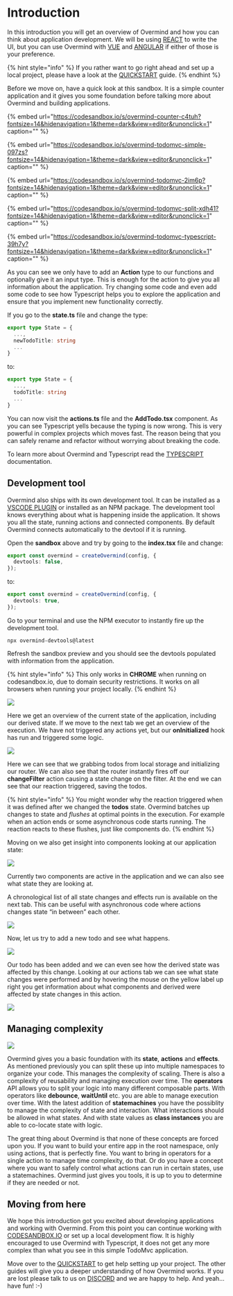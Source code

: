 # Introduction

In this introduction you will get an overview of Overmind and how you can think about application development. We will be using [REACT](https://reactjs.org/) to write the UI, but you can use Overmind with [VUE](https://vuejs.org/) and [ANGULAR](https://angular.io/) if either of those is your preference.

{% hint style="info" %}
If you rather want to go right ahead and set up a local project, please have a look at the [QUICKSTART](quickstart.md) guide.
{% endhint %}

Before we move on, have a quick look at this sandbox. It is a simple counter application and it gives you some foundation before talking more about Overmind and building applications.

{% embed url="https://codesandbox.io/s/overmind-counter-c4tuh?fontsize=14&hidenavigation=1&theme=dark&view=editor&runonclick=1" caption="" %}

{% embed url="https://codesandbox.io/s/overmind-todomvc-simple-097zs?fontsize=14&hidenavigation=1&theme=dark&view=editor&runonclick=1" caption="" %}

{% embed url="https://codesandbox.io/s/overmind-todomvc-2im6p?fontsize=14&hidenavigation=1&theme=dark&view=editor&runonclick=1" caption="" %}

{% embed url="https://codesandbox.io/s/overmind-todomvc-split-xdh41?fontsize=14&hidenavigation=1&theme=dark&view=editor&runonclick=1" caption="" %}

{% embed url="https://codesandbox.io/s/overmind-todomvc-typescript-39h7y?fontsize=14&hidenavigation=1&theme=dark&view=editor&runonclick=1" caption="" %}

As you can see we only have to add an **Action** type to our functions and optionally give it an input type. This is enough for the action to give you all information about the application. Try changing some code and even add some code to see how Typescript helps you to explore the application and ensure that you implement new functionality correctly.

If you go to the **state.ts** file and change the type:

```typescript
export type State = {
  ...,
  newTodoTitle: string
  ...
}
```

to:

```typescript
export type State = {
  ...,
  todoTitle: string
  ...
}
```

You can now visit the **actions.ts** file and the **AddTodo.tsx** component. As you can see Typescript yells because the typing is now wrong. This is very powerful in complex projects which moves fast. The reason being that you can safely rename and refactor without worrying about breaking the code.

To learn more about Overmind and Typescript read the [TYPESCRIPT](https://www.overmindjs.org/guides/beginner/05_typescript) documentation.

## Development tool

Overmind also ships with its own development tool. It can be installed as a [VSCODE PLUGIN](https://marketplace.visualstudio.com/items?itemName=christianalfoni.overmind-devtools-vscode) or installed as an NPM package. The development tool knows everything about what is happening inside the application. It shows you all the state, running actions and connected components. By default Overmind connects automatically to the devtool if it is running.

Open the **sandbox** above and try by going to the **index.tsx** file and change:

```typescript
export const overmind = createOvermind(config, {
  devtools: false,
});
```

to:

```typescript
export const overmind = createOvermind(config, {
  devtools: true,
});
```

Go to your terminal and use the NPM executor to instantly fire up the development tool.

```text
npx overmind-devtools@latest
```

Refresh the sandbox preview and you should see the devtools populated with information from the application.

{% hint style="info" %}
This only works in **CHROME** when running on codesandbox.io, due to domain security restrictions. It works on all browsers when running your project locally.
{% endhint %}

![](.gitbook/assets/todomvc_state.png)

Here we get an overview of the current state of the application, including our derived state. If we move to the next tab we get an overview of the execution. We have not triggered any actions yet, but our **onInitialized** hook has run and triggered some logic.

![](.gitbook/assets/todomvc_actions.png)

Here we can see that we grabbing todos from local storage and initializing our router. We can also see that the router instantly fires off our **changeFilter** action causing a state change on the filter. At the end we can see that our reaction triggered, saving the todos.

{% hint style="info" %}
You might wonder why the reaction triggered when it was defined after we changed the **todos** state. Overmind batches up changes to state and _flushes_ at optimal points in the execution. For example when an action ends or some asynchronous code starts running. The reaction reacts to these flushes, just like components do.
{% endhint %}

Moving on we also get insight into components looking at our application state:

![](.gitbook/assets/todomvc_components.png)

Currently two components are active in the application and we can also see what state they are looking at.

A chronological list of all state changes and effects run is available on the next tab. This can be useful with asynchronous code where actions changes state “in between” each other.

![](.gitbook/assets/todomvc_history.png)

Now, let us try to add a new todo and see what happens.

![](.gitbook/assets/todomvc_state2.png)

Our todo has been added and we can even see how the derived state was affected by this change. Looking at our actions tab we can see what state changes were performed and by hovering the mouse on the yellow label up right you get information about what components and derived were affected by state changes in this action.

![](.gitbook/assets/todomvc_actions2.png)

## Managing complexity

![](.gitbook/assets/image%20%281%29.png)

Overmind gives you a basic foundation with its **state**, **actions** and **effects**. As mentioned previously you can split these up into multiple namespaces to organize your code. This manages the complexity of scaling. There is also a complexity of reusability and managing execution over time. The **operators** API allows you to split your logic into many different composable parts. With operators like **debounce**, **waitUntil** etc. you are able to manage execution over time. With the latest addition of **statemachines** you have the possiblity to manage the complexity of state and interaction. What interactions should be allowed in what states. And with state values as **class instances** you are able to co-locate state with logic.

The great thing about Overmind is that none of these concepts are forced upon you. If you want to build your entire app in the root namespace, only using actions, that is perfectly fine. You want to bring in operators for a single action to manage time complexity, do that. Or do you have a concept where you want to safely control what actions can run in certain states, use a statemachines. Overmind just gives you tools, it is up to you to determine if they are needed or not.

## Moving from here

We hope this introduction got you excited about developing applications and working with Overmind. From this point you can continue working with [CODESANDBOX.IO](https://codesandbox.io/) or set up a local development flow. It is highly encouraged to use Overmind with Typescript, it does not get any more complex than what you see in this simple TodoMvc application.

Move over to the [QUICKSTART](quickstart.md) to get help setting up your project. The other guides will give you a deeper understanding of how Overmind works. If you are lost please talk to us on [DISCORD](https://discord.gg/YKw9Kd) and we are happy to help. And yeah… have fun! :-\)

